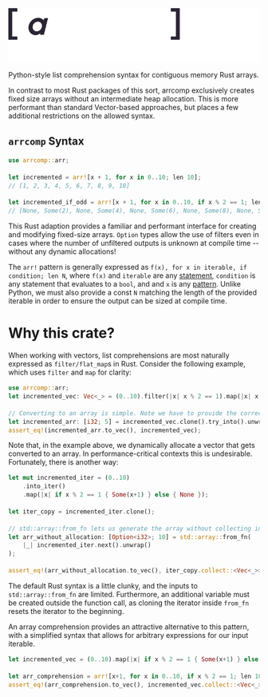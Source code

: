 <img src="src/ims/arrcomp_anim.svg" width="600">

Python-style list comprehension syntax for contiguous memory Rust arrays.

In contrast to most Rust packages of this sort, arrcomp exclusively creates fixed size
arrays without an intermediate heap allocation. This is more performant than standard
Vector-based approaches, but places a few additional restrictions on the allowed syntax.

`arrcomp` Syntax
----------------

```rust
use arrcomp::arr;

let incremented = arr![x + 1, for x in 0..10; len 10];
// [1, 2, 3, 4, 5, 6, 7, 8, 9, 10]

let incremented_if_odd = arr![x + 1, for x in 0..10, if x % 2 == 1; len 10];
// [None, Some(2), None, Some(4), None, Some(6), None, Some(8), None, Some(10)]
```

This Rust adaption provides a familiar and performant interface for creating and
modifying fixed-size arrays. `Option` types allow the use of filters even in cases where
the number of unfiltered outputs is unknown at compile time -- without any dynamic
allocations!

The `arr!` pattern is generally expressed as `f(x), for x in iterable, if condition; len N`,
where `f(x)` and `iterable` are any [statement](https://doc.rust-lang.org/reference/statements.html),
`condition` is any statement that evaluates to a `bool`, and and `x` is any [pattern](https://doc.rust-lang.org/reference/patterns.html). Unlike Python, we must also provide a const `N` matching
the length of the provided iterable in order to ensure the output can be sized at compile time.

Why this crate?
===============

When working with vectors, list comprehensions are most naturally expressed as
`filter/flat_map`s in Rust. Consider the following example, which uses `filter` and
`map` for clarity:

```rust
use arrcomp::arr;
let incremented_vec: Vec<_> = (0..10).filter(|x| x % 2 == 1).map(|x| x + 1).collect();

// Converting to an array is simple. Note we have to provide the correct array length
let incremented_arr: [i32; 5] = incremented_vec.clone().try_into().unwrap();
assert_eq!(incremented_arr.to_vec(), incremented_vec);
```

Note that, in the example above, we dynamically allocate a vector that gets converted to
an array. In performance-critical contexts this is undesirable. Fortunately, there is
another way:

```rust
let mut incremented_iter = (0..10)
    .into_iter()
    .map(|x| if x % 2 == 1 { Some(x+1) } else { None });

let iter_copy = incremented_iter.clone();

// std::array::from_fn lets us generate the array without collecting into a vector
let arr_without_allocation: [Option<i32>; 10] = std::array::from_fn(
    |_| incremented_iter.next().unwrap()
);

assert_eq!(arr_without_allocation.to_vec(), iter_copy.collect::<Vec<_>>());
```

The default Rust syntax is a little clunky, and the inputs to `std::array::from_fn` are
limited. Furthermore, an additional variable must be created outside the function call,
as cloning the iterator inside `from_fn` resets the iterator to the beginning.

An array comprehension provides an attractive alternative to this pattern, with a
simplified syntax that allows for arbitrary expressions for our input iterable.

```rust
let incremented_vec = (0..10).map(|x| if x % 2 == 1 { Some(x+1) } else { None });

let arr_comprehension = arr![x+1, for x in 0..10, if x % 2 == 1; len 10];
assert_eq!(arr_comprehension.to_vec(), incremented_vec.collect::<Vec<_>>());
```
